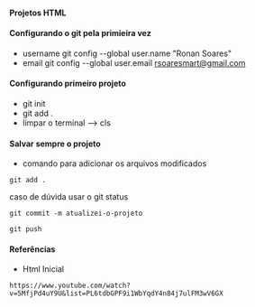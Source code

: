 #### Projetos HTML

#### Configurando o git pela primieira vez
* username
    git config --global user.name "Ronan Soares"
* email
    git config --global user.email rsoaresmart@gmail.com

#### Configurando primeiro projeto
* git init
* git add .
* limpar o terminal --> cls
#### Salvar sempre o projeto
* comando para adicionar os arquivos modificados
 ```
git add .
```
caso de dúvida usar o git status
```
git commit -m atualizei-o-projeto
```

```
git push
```

#### Referências
* Html Inicial
 ```
https://www.youtube.com/watch?v=5MfjPd4uY9U&list=PL6tdbGPF9i1WbYqdY4n84j7ulFM3wV6GX
```